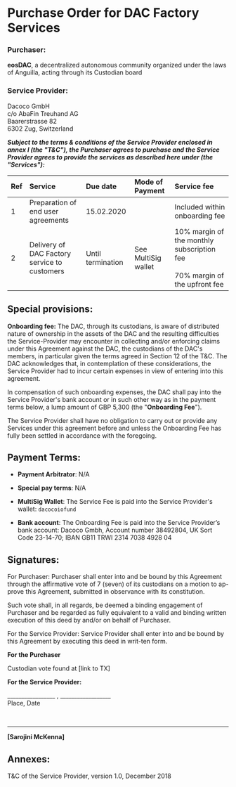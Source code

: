 

# Purchase Order for DAC Factory Services

### Purchaser: 
**eosDAC**,  a decentralized autonomous community organized under the laws of Anguilla, acting through its Custodian board
&nbsp;



### Service Provider:

Dacoco GmbH  
c/o AbaFin Treuhand AG  
Baarerstrasse 82  
6302 Zug, Switzerland
&nbsp;


_**Subject to the terms & conditions of the Service Provider enclosed in annex I (the "**T&C**"), the Purchaser agrees to purchase and the Service Provider agrees to provide the services as described here under (the "**Services**"):**_

| Ref | Service                                      | Due date          | Mode of Payment     | Service fee                                                                     |
|:-----|:----------------------------------------------|:-------------------|:---------------------|:---------------------------------------------------------------------------------|
| 1   | Preparation of end user agreements           | 15.02.2020        |                     | Included within onboarding fee                                                  |
| 2   | Delivery of DAC Factory service to customers | Until termination | See MultiSig wallet | 10% margin of the monthly subscription fee<br><br>70% margin of the upfront fee |



## Special provisions:

**Onboarding fee:** The DAC, through its custodians, is aware of distributed nature of ownership in the assets of the DAC and the resulting difficulties the Service-Provider may encounter in collecting and/or enforcing claims under this Agreement against the DAC, the custodians of the DAC's members, in particular given the terms agreed in Section 12 of the T&C. The DAC acknowledges that, in contemplation of these considerations, the Service Provider had to incur certain expenses in view of entering into this agreement.

In compensation of such onboarding expenses, the DAC shall pay into the Service Provider's bank account or in such other way as in the payment terms below, a lump amount of GBP 5,300 (the "**Onboarding Fee**").

The Service Provider shall have no obligation to carry out or provide any Services under this agreement before and unless the Onboarding Fee has fully been settled in accordance with the foregoing.

## Payment Terms:

- **Payment Arbitrator**: N/A

- **Special pay terms**: N/A

- **MultiSig Wallet**: The Service Fee is paid into the Service Provider's wallet: ```dacocoiofund```

- **Bank account**: The Onboarding Fee is paid into the Service Provider’s bank account: Dacoco Gmbh, Account number 38492804, UK Sort Code 23-14-70; IBAN GB11 TRWI 2314 7038 4928 04

## Signatures:

For Purchaser: Purchaser shall enter into and be bound by this Agreement through the affirmative vote of 7 (seven) of its custodians on a motion to ap-prove this Agreement, submitted in observance with its constitution.

Such vote shall, in all regards, be deemed a binding engagement of Purchaser and be regarded as fully equivalent to a valid and binding written execution of this deed by and/or on behalf of Purchaser.

For the Service Provider: Service Provider shall enter into and be bound by this Agreement by executing this deed in writ-ten form.

**For the Purchaser**

Custodian vote found at [link to TX]

**For the Service Provider:**

_________________ , __________________  
Place, Date


&nbsp;

____
**[Sarojini McKenna]**
&nbsp;

## Annexes:

T&C of the Service Provider, version 1.0, December 2018

